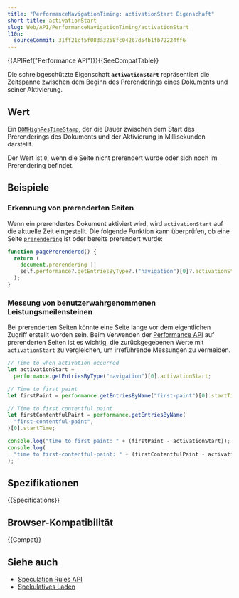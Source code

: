 ```yaml
---
title: "PerformanceNavigationTiming: activationStart Eigenschaft"
short-title: activationStart
slug: Web/API/PerformanceNavigationTiming/activationStart
l10n:
  sourceCommit: 31ff21cf5f083a3258fc04267d54b1fb72224ff6
---
```


{{APIRef("Performance API")}}{{SeeCompatTable}}

Die schreibgeschützte Eigenschaft **`activationStart`** repräsentiert die Zeitspanne zwischen dem Beginn des Prerenderings eines Dokuments und seiner Aktivierung.

## Wert

Ein [`DOMHighResTimeStamp`](/de/docs/Web/API/DOMHighResTimeStamp), der die Dauer zwischen dem Start des Prerenderings des Dokuments und der Aktivierung in Millisekunden darstellt.

Der Wert ist `0`, wenn die Seite nicht prerendert wurde oder sich noch im Prerendering befindet.

## Beispiele

### Erkennung von prerenderten Seiten

Wenn ein prerendertes Dokument aktiviert wird, wird `activationStart` auf die aktuelle Zeit eingestellt. Die folgende Funktion kann überprüfen, ob eine Seite [`prerendering`](/de/docs/Web/API/Document/prerendering) ist oder bereits prerendert wurde:

```js
function pagePrerendered() {
  return (
    document.prerendering ||
    self.performance?.getEntriesByType?.("navigation")[0]?.activationStart > 0
  );
}
```

### Messung von benutzerwahrgenommenen Leistungsmeilensteinen

Bei prerenderten Seiten könnte eine Seite lange vor dem eigentlichen Zugriff erstellt worden sein. Beim Verwenden der [Performance API](/de/docs/Web/API/Performance_API) auf prerenderten Seiten ist es wichtig, die zurückgegebenen Werte mit `activationStart` zu vergleichen, um irreführende Messungen zu vermeiden.

```js
// Time to when activation occurred
let activationStart =
  performance.getEntriesByType("navigation")[0].activationStart;

// Time to first paint
let firstPaint = performance.getEntriesByName("first-paint")[0].startTime;

// Time to first contentful paint
let firstContentfulPaint = performance.getEntriesByName(
  "first-contentful-paint",
)[0].startTime;

console.log("time to first paint: " + (firstPaint - activationStart));
console.log(
  "time to first-contentful-paint: " + (firstContentfulPaint - activationStart),
);
```

## Spezifikationen

{{Specifications}}

## Browser-Kompatibilität

{{Compat}}

## Siehe auch

- [Speculation Rules API](/de/docs/Web/API/Speculation_Rules_API)
- [Spekulatives Laden](/de/docs/Web/Performance/Guides/Speculative_loading)

